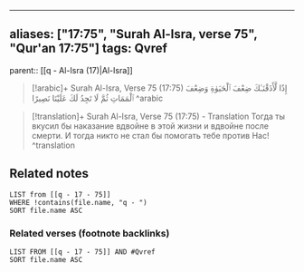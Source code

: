 
---
aliases: ["17:75", "Surah Al-Isra, verse 75", "Qur'an 17:75"]
tags: Qvref
---

parent:: [[q - Al-Isra (17)|Al-Isra]]

> [!arabic]+ Surah Al-Isra, Verse 75 (17:75)
> <span class="quran-arabic">إِذًا لَّأَذَقْنَـٰكَ ضِعْفَ ٱلْحَيَوٰةِ وَضِعْفَ ٱلْمَمَاتِ ثُمَّ لَا تَجِدُ لَكَ عَلَيْنَا نَصِيرًا</span>
^arabic

> [!translation]+ Surah Al-Isra, Verse 75 (17:75) - Translation
> Тогда ты вкусил бы наказание вдвойне в этой жизни и вдвойне после смерти. И тогда никто не стал бы помогать тебе против Нас!
^translation



## Related notes
```dataview
LIST from [[q - 17 - 75]]
WHERE !contains(file.name, "q - ")
SORT file.name ASC
```

### Related verses (footnote backlinks)
```dataview
LIST FROM [[q - 17 - 75]] AND #Qvref
SORT file.name ASC
```

